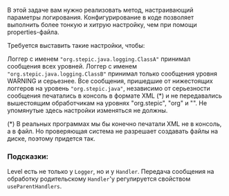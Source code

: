 В этой задаче вам нужно реализовать метод, настраивающий параметры логирования. Конфигурирование в коде позволяет выполнить более тонкую и хитрую настройку, чем при помощи properties-файла.

Требуется выставить такие настройки, чтобы:

Логгер с именем `"org.stepic.java.logging.ClassA"` принимал сообщения всех уровней.
Логгер с именем `"org.stepic.java.logging.ClassB"` принимал только сообщения уровня WARNING и серьезнее.
Все сообщения, пришедшие от нижестоящих логгеров на уровень `"org.stepic.java"`, независимо от серьезности сообщения печатались в консоль в формате XML (*) и не передавались вышестоящим обработчикам на уровнях "org.stepic", "org" и "".
Не упомянутые здесь настройки изменяться не должны.

(*) В реальных программах мы бы конечно печатали XML не в консоль, а в файл. Но проверяющая система не разрешает создавать файлы на диске, поэтому придется так.

### Подсказки:

Level есть не только у `Logger`, но и у `Handler`.
Передача сообщения на обработку родительскому `Handler`'у регулируется свойством `useParentHandlers`.